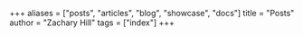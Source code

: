 +++
aliases = ["posts", "articles", "blog", "showcase", "docs"]
title = "Posts"
author = "Zachary Hill"
tags = ["index"]
+++
